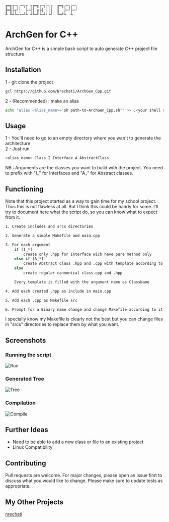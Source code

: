 	╔═╗┬─┐┌─┐┬ ┬╔═╗┌─┐┌┐┌  ╔═╗┌─┐┌─┐
	╠═╣├┬┘│  ├─┤║ ╦├┤ │││  ║  ├─┘├─┘
	╩ ╩┴└─└─┘┴ ┴╚═╝└─┘┘└┘  ╚═╝┴  ┴

# ArchGen for C++

ArchGen for C++ is a simple bash script to auto generate C++ project file structure

## Installation

1 - git clone the project
```bash
gcl https://github.com/Nrechati/ArchGen_Cpp.git
```

2 - (Recommended) : make an alias
```bash
echo "alias <alias_name>="sh path-to-ArchGen_Cpp.sh"" >> .<your shell rc file>
```
## Usage

1 - You'll need to go to an empty directory where you wan't to generate the architecture <br />
2 - Just run
```bash
<alias_name> Class I_Interface A_AbstractClass
```
NB : Arguments are the classes you want to build with the project. You need to prefix with "I_" for Interfaces and "A_" for Abstract classes.

## Functioning

Note that this project started as a way to gain time for my school project. Thus this is not flawless at all. But I think this could be handy for some. I'll try to document here what the script do, so you can know what to expect from it.

```bash
1. Create includes and srcs directories

2. Generate a simple Makefile and main.cpp

3. For each argument
	if [I_*]
		create only .hpp for Interface wich have pure method only
	else if [A_*]
		create Abstract class .hpp and .cpp with template according to cannonical form and one pure method
	else
		create regular cannonical class.cpp and .hpp

	Every template is filled with the argument name as ClassName

4. Add each created .hpp as include in main.cpp

5. Add each .cpp as Makefile src

6. Prompt for a Binary name change and change Makefile according to it
```

I specially know my Makefile is clearly not the best but you can change files in "srcs" directories to replace them by what you want.


## Screenshots

### Running the script

![Run](./srcs/Screenshot/run.png)

### Generated Tree

![Tree](./srcs/Screenshot/tree.png)

### Compilation

![Compile](./srcs/Screenshot/compile.png)

## Further Ideas

- Need to be able to add a new class or file to an existing project
- Linux Compatibility

## Contributing

Pull requests are welcome. For major changes, please open an issue first to discuss what you would like to change.
Please make sure to update tests as appropriate.

## My Other Projects
[nrechati](https://github.com/Nrechati)
